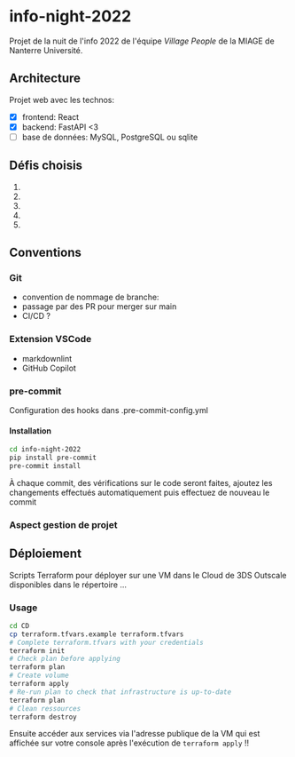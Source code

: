 # info-night-2022

Projet de la nuit de l'info 2022 de l'équipe _Village People_ de la MIAGE de Nanterre Université.

## Architecture

Projet web avec les technos:

- [x] frontend: React
- [x] backend: FastAPI <3
- [ ] base de données: MySQL, PostgreSQL ou sqlite

## Défis choisis

1.
2.
3.
4.
5.

## Conventions

### Git

- convention de nommage de branche:
- passage par des PR pour merger sur main
- CI/CD ?

### Extension VSCode

- markdownlint
- GitHub Copilot

### pre-commit

Configuration des hooks dans .pre-commit-config.yml

#### Installation

```bash
cd info-night-2022
pip install pre-commit
pre-commit install
```

À chaque commit, des vérifications sur le code seront faites, ajoutez les changements effectués automatiquement puis effectuez de nouveau le commit

### Aspect gestion de projet

## Déploiement

Scripts Terraform pour déployer sur une VM dans le Cloud de 3DS Outscale disponibles dans le répertoire ...

### Usage

```bash
cd CD
cp terraform.tfvars.example terraform.tfvars
# Complete terraform.tfvars with your credentials
terraform init
# Check plan before applying
terraform plan
# Create volume
terraform apply
# Re-run plan to check that infrastructure is up-to-date
terraform plan
# Clean ressources
terraform destroy
```

Ensuite accéder aux services via l'adresse publique de la VM qui est affichée sur votre console après l'exécution de `terraform apply` !!
